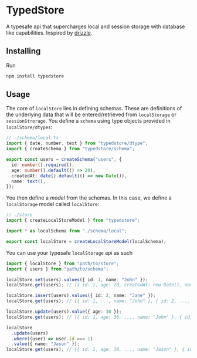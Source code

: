 # TypedStore

A typesafe api that supercharges local and session storage with database like capabilities. Inspired by [drizzle](https://orm.drizzle.team/).

## Installing

Run

```bash
npm install typedstore
```

## Usage

The core of `localStore` lies in defining schemas. These are definitions of the underlying data that will be entered/retrieved from `localStorage` or `sessionStrorage`. You define a `schema` using type objects provided in `localStore/dtypes`:

```ts
// ./schema/local.ts
import { date, number, text } from "typedstore/dtype";
import { createSchema } from "typedstore/schema";

export const users = createSchema("users", {
  id: number().required(),
  age: number().default(() => 20),
  createdAt: date().default(() => new Date()),
  name: text(),
});
```

You then define a _model_ from the schemas. In this case, we define a `localStorage` model called `localStore`:

```ts
// ./store
import { createLocalStoreModel } from "typedstore";

import * as localSchema from "./schema/local";

export const localStore = createLocalStoreModel(localSchema);
```

You can use your typesafe `localStorage` api as such

```ts
import { localStore } from "path/to/store";
import { users } from "path/to/schema";

localStore.set(users).values({ id: 1, name: "John" });
localStore.get(users); // [{ id: 1, age: 20, createdAt: new Date(), name: "John" }]

localStore.insert(users).values({ id: 2, name: "Jane" });
localStore.get(users); // [{ id: 1, ..., name: "John" }, { id: 2, ..., name: "Jane" }]

localStore.update(users).value({ age: 30 });
localStore.get(users); // [{ id: 1, age: 30, ..., name: "John" }, { id: 2, age: 30, ..., name: "Jane" }]

localStore
  .update(users)
  .where((user) => user.id === 1)
  .value({ name: "Jason" });
localStore.get(users); // [{ id: 1, age: 30, ..., name: "Jason" }, { id: 2, age: 30, ..., name: "Jane" }]
```
